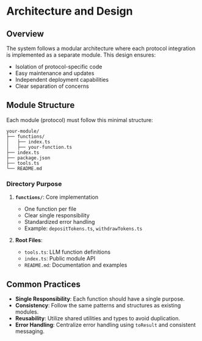# Architecture and Design

## Overview

The system follows a modular architecture where each protocol integration is implemented as a separate module. This design ensures:

- Isolation of protocol-specific code
- Easy maintenance and updates
- Independent deployment capabilities
- Clear separation of concerns

## Module Structure

Each module (protocol) must follow this minimal structure:

```
your-module/
├── functions/
│   ├── index.ts
│   ├── your-function.ts
├── index.ts
├── package.json
├── tools.ts
└── README.md
```

### Directory Purpose

1. **`functions/`**: Core implementation

   - One function per file
   - Clear single responsibility
   - Standardized error handling
   - Example: `depositTokens.ts`, `withdrawTokens.ts`

2. **Root Files**:
   - `tools.ts`: LLM function definitions
   - `index.ts`: Public module API
   - `README.md`: Documentation and examples

## Common Practices

- **Single Responsibility**: Each function should have a single purpose.
- **Consistency**: Follow the same patterns and structures as existing modules.
- **Reusability**: Utilize shared utilities and types to avoid duplication.
- **Error Handling**: Centralize error handling using `toResult` and consistent messaging.
